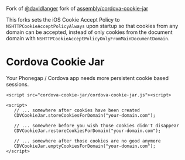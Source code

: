 Fork of [@davidlanger](https://github.com/davidlanger/cordova-cookie-jar) fork of [assembly/cordova-cookie-jar](https://github.com/assyme/cordova-cookie-jar)

This forks sets the iOS Cookie Accept Policy to ```NSHTTPCookieAcceptPolicyAlways``` upon startup so that cookies from any domain can be accepted, instead of only cookies from the document domain with ```NSHTTPCookieAcceptPolicyOnlyFromMainDocumentDomain```.

# Cordova Cookie Jar

Your Phonegap / Cordova app needs more persistent cookie based sessions.

    <script src="cordova-cookie-jar/cordova-cookie-jar.js"><script>

    <script>
       // ... somewhere after cookies have been created
       CDVCookieJar.storeCookiesForDomain("your-domain.com");

       // ... somewhere before you wish those cookies didn't disappear
       CDVCookieJar.restoreCookiesForDomain("your-domain.com");

       // ... somewhere after those cookies are no good anymore
       CDVCookieJar.emptyCookiesForDomain("your-domain.com");
    </script>
